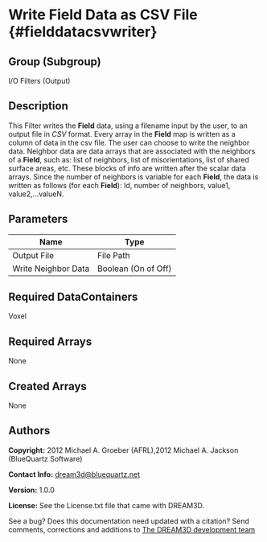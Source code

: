 Write Field Data as CSV File {#fielddatacsvwriter}
======

## Group (Subgroup) ##
I/O Filters (Output)


## Description ##
This Filter writes the **Field** data, using a filename input by the user, to an output file in *CSV* format. Every array in the **Field** map is written as a column of data in the csv file.  The user can choose to write the neighbor data. Neighbor data are data arrays that are associated with the neighbors of a **Field**, such as: list of neighbors, list of misorientations, list of shared surface areas, etc. These blocks of info are written after the scalar data arrays.  Since the number of neighbors is variable for each **Field**, the data is written as follows (for each **Field**): Id, number of neighbors, value1, value2,...valueN.


## Parameters ##

| Name | Type |
|------|------|
| Output File | File Path |
| Write Neighbor Data | Boolean (On of Off) |

## Required DataContainers ##
Voxel

## Required Arrays ##
None

## Created Arrays ##
None

## Authors ##

**Copyright:** 2012 Michael A. Groeber (AFRL),2012 Michael A. Jackson (BlueQuartz Software)

**Contact Info:** dream3d@bluequartz.net

**Version:** 1.0.0

**License:**  See the License.txt file that came with DREAM3D.




See a bug? Does this documentation need updated with a citation? Send comments, corrections and additions to [The DREAM3D development team](mailto:dream3d@bluequartz.net?subject=Documentation%20Correction)

